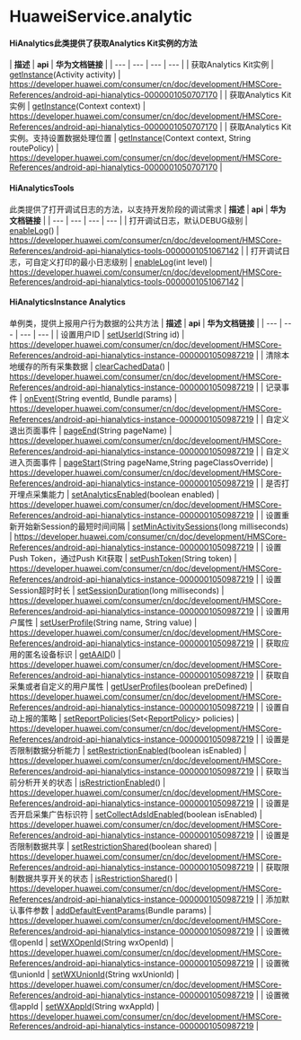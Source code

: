 # HuaweiService.analytic

#### HiAnalytics此类提供了获取Analytics Kit实例的方法
| **描述** | **api** | **华为文档链接** | 
| --- | --- | --- | --- |
| 获取Analytics Kit实例 | [getInstance](https://developer.huawei.com/consumer/cn/doc/development/HMSCore-References/android-api-hianalytics-0000001050707170#section1239421717451)(Activity activity) | https://developer.huawei.com/consumer/cn/doc/development/HMSCore-References/android-api-hianalytics-0000001050707170 | 
| 获取Analytics Kit实例 | [getInstance](https://developer.huawei.com/consumer/cn/doc/development/HMSCore-References/android-api-hianalytics-0000001050707170#section209812717321)(Context context) | https://developer.huawei.com/consumer/cn/doc/development/HMSCore-References/android-api-hianalytics-0000001050707170 | 
| 获取Analytics Kit实例。支持设置数据处理位置 | [getInstance](https://developer.huawei.com/consumer/cn/doc/development/HMSCore-References/android-api-hianalytics-0000001050707170#section123561840111517)(Context context, String routePolicy) | https://developer.huawei.com/consumer/cn/doc/development/HMSCore-References/android-api-hianalytics-0000001050707170 | 
#### HiAnalyticsTools
此类提供了打开调试日志的方法，以支持开发阶段的调试需求
| **描述** | **api** | **华为文档链接** | 
| --- | --- | --- | --- |
| 打开调试日志，默认DEBUG级别 | [enableLog](https://developer.huawei.com/consumer/cn/doc/development/HMSCore-References/android-api-hianalytics-tools-0000001051067142#section28021816194219)() | https://developer.huawei.com/consumer/cn/doc/development/HMSCore-References/android-api-hianalytics-tools-0000001051067142 | 
| 打开调试日志，可自定义打印的最小日志级别 | [enableLog](https://developer.huawei.com/consumer/cn/doc/development/HMSCore-References/android-api-hianalytics-tools-0000001051067142#section15775410448)(int level) | https://developer.huawei.com/consumer/cn/doc/development/HMSCore-References/android-api-hianalytics-tools-0000001051067142 | 

#### HiAnalyticsInstance Analytics
单例类，提供上报用户行为数据的公共方法
| **描述** | **api** | **华为文档链接** | 
| --- | --- | --- | --- |
| 设置用户ID | [setUserId](https://developer.huawei.com/consumer/cn/doc/development/HMSCore-References/android-api-hianalytics-instance-0000001050987219#section11961041191220)(String id) | https://developer.huawei.com/consumer/cn/doc/development/HMSCore-References/android-api-hianalytics-instance-0000001050987219 | 
| 清除本地缓存的所有采集数据 | [clearCachedData](https://developer.huawei.com/consumer/cn/doc/development/HMSCore-References/android-api-hianalytics-instance-0000001050987219#section7238134312)() | https://developer.huawei.com/consumer/cn/doc/development/HMSCore-References/android-api-hianalytics-instance-0000001050987219 | 
| 记录事件 | [onEvent](https://developer.huawei.com/consumer/cn/doc/development/HMSCore-References/android-api-hianalytics-instance-0000001050987219#section15204518184114)(String eventId, Bundle params) | https://developer.huawei.com/consumer/cn/doc/development/HMSCore-References/android-api-hianalytics-instance-0000001050987219 | 
| 自定义退出页面事件 | [pageEnd](https://developer.huawei.com/consumer/cn/doc/development/HMSCore-References/android-api-hianalytics-instance-0000001050987219#section8959745205416)(String pageName) | https://developer.huawei.com/consumer/cn/doc/development/HMSCore-References/android-api-hianalytics-instance-0000001050987219 | 
| 自定义进入页面事件 | [pageStart](https://developer.huawei.com/consumer/cn/doc/development/HMSCore-References/android-api-hianalytics-instance-0000001050987219#section111581350115113)(String pageName,String pageClassOverride) | https://developer.huawei.com/consumer/cn/doc/development/HMSCore-References/android-api-hianalytics-instance-0000001050987219 | 
| 是否打开埋点采集能力 | [setAnalyticsEnabled](https://developer.huawei.com/consumer/cn/doc/development/HMSCore-References/android-api-hianalytics-instance-0000001050987219#section113486277512)(boolean enabled) | https://developer.huawei.com/consumer/cn/doc/development/HMSCore-References/android-api-hianalytics-instance-0000001050987219 | 
| 设置重新开始新Session的最短时间间隔 | [setMinActivitySessions](https://developer.huawei.com/consumer/cn/doc/development/HMSCore-References/android-api-hianalytics-instance-0000001050987219#section16504528193313)(long milliseconds) | https://developer.huawei.com/consumer/cn/doc/development/HMSCore-References/android-api-hianalytics-instance-0000001050987219 | 
| 设置Push Token，通过Push Kit获取 | [setPushToken](https://developer.huawei.com/consumer/cn/doc/development/HMSCore-References/android-api-hianalytics-instance-0000001050987219#section018711302717)(String token) | https://developer.huawei.com/consumer/cn/doc/development/HMSCore-References/android-api-hianalytics-instance-0000001050987219 | 
| 设置Session超时时长 | [setSessionDuration](https://developer.huawei.com/consumer/cn/doc/development/HMSCore-References/android-api-hianalytics-instance-0000001050987219#section347035614364)(long milliseconds) | https://developer.huawei.com/consumer/cn/doc/development/HMSCore-References/android-api-hianalytics-instance-0000001050987219 | 
| 设置用户属性 | [setUserProfile](https://developer.huawei.com/consumer/cn/doc/development/HMSCore-References/android-api-hianalytics-instance-0000001050987219#section096353619188)(String name, String value) | https://developer.huawei.com/consumer/cn/doc/development/HMSCore-References/android-api-hianalytics-instance-0000001050987219 | 
| 获取应用的匿名设备标识 | [getAAID](https://developer.huawei.com/consumer/cn/doc/development/HMSCore-References/android-api-hianalytics-instance-0000001050987219#section124931637174316)() | https://developer.huawei.com/consumer/cn/doc/development/HMSCore-References/android-api-hianalytics-instance-0000001050987219 | 
| 获取自采集或者自定义的用户属性 | [getUserProfiles](https://developer.huawei.com/consumer/cn/doc/development/HMSCore-References/android-api-hianalytics-instance-0000001050987219#section1862412149497)(boolean preDefined) | https://developer.huawei.com/consumer/cn/doc/development/HMSCore-References/android-api-hianalytics-instance-0000001050987219 | 
| 设置自动上报的策略 | [setReportPolicies](https://developer.huawei.com/consumer/cn/doc/development/HMSCore-References/android-api-hianalytics-instance-0000001050987219#section15351249101212)(Set<[ReportPolicy](https://developer.huawei.com/consumer/cn/doc/development/HMSCore-References/android-api-reportpolicy-0000001058890134)> policies) | https://developer.huawei.com/consumer/cn/doc/development/HMSCore-References/android-api-hianalytics-instance-0000001050987219 | 
| 设置是否限制数据分析能力 | [setRestrictionEnabled](https://developer.huawei.com/consumer/cn/doc/development/HMSCore-References/android-api-hianalytics-instance-0000001050987219#section1448813311134)(boolean isEnabled) | https://developer.huawei.com/consumer/cn/doc/development/HMSCore-References/android-api-hianalytics-instance-0000001050987219 | 
| 获取当前分析开关的状态 | [isRestrictionEnabled](https://developer.huawei.com/consumer/cn/doc/development/HMSCore-References/android-api-hianalytics-instance-0000001050987219#section18237135101713)() | https://developer.huawei.com/consumer/cn/doc/development/HMSCore-References/android-api-hianalytics-instance-0000001050987219 | 
| 设置是否开启采集广告标识符 | [setCollectAdsIdEnabled](https://developer.huawei.com/consumer/cn/doc/development/HMSCore-References/android-api-hianalytics-instance-0000001050987219#section38991155123016)(boolean isEnabled) | https://developer.huawei.com/consumer/cn/doc/development/HMSCore-References/android-api-hianalytics-instance-0000001050987219 | 
| 设置是否限制数据共享 | [setRestrictionShared](https://developer.huawei.com/consumer/cn/doc/development/HMSCore-References/android-api-hianalytics-instance-0000001050987219#section11693910145613)(boolean shared) | https://developer.huawei.com/consumer/cn/doc/development/HMSCore-References/android-api-hianalytics-instance-0000001050987219 | 
| 获取限制数据共享开关的状态 | [isRestrictionShared](https://developer.huawei.com/consumer/cn/doc/development/HMSCore-References/android-api-hianalytics-instance-0000001050987219#section52462451711)() | https://developer.huawei.com/consumer/cn/doc/development/HMSCore-References/android-api-hianalytics-instance-0000001050987219 | 
| 添加默认事件参数 | [addDefaultEventParams](https://developer.huawei.com/consumer/cn/doc/development/HMSCore-References/android-api-hianalytics-instance-0000001050987219#section1740315510397)(Bundle params) | https://developer.huawei.com/consumer/cn/doc/development/HMSCore-References/android-api-hianalytics-instance-0000001050987219 | 
| 设置微信openId | [setWXOpenId](https://developer.huawei.com/consumer/cn/doc/development/HMSCore-References/android-api-hianalytics-instance-0000001050987219#section03161618103413)(String wxOpenId) | https://developer.huawei.com/consumer/cn/doc/development/HMSCore-References/android-api-hianalytics-instance-0000001050987219 | 
| 设置微信unionId | [setWXUnionId](https://developer.huawei.com/consumer/cn/doc/development/HMSCore-References/android-api-hianalytics-instance-0000001050987219#section53793833217)(String wxUnionId) | https://developer.huawei.com/consumer/cn/doc/development/HMSCore-References/android-api-hianalytics-instance-0000001050987219 | 
| 设置微信appId | [setWXAppId](https://developer.huawei.com/consumer/cn/doc/development/HMSCore-References/android-api-hianalytics-instance-0000001050987219#section85518173619)(String wxAppId) | https://developer.huawei.com/consumer/cn/doc/development/HMSCore-References/android-api-hianalytics-instance-0000001050987219 | 
